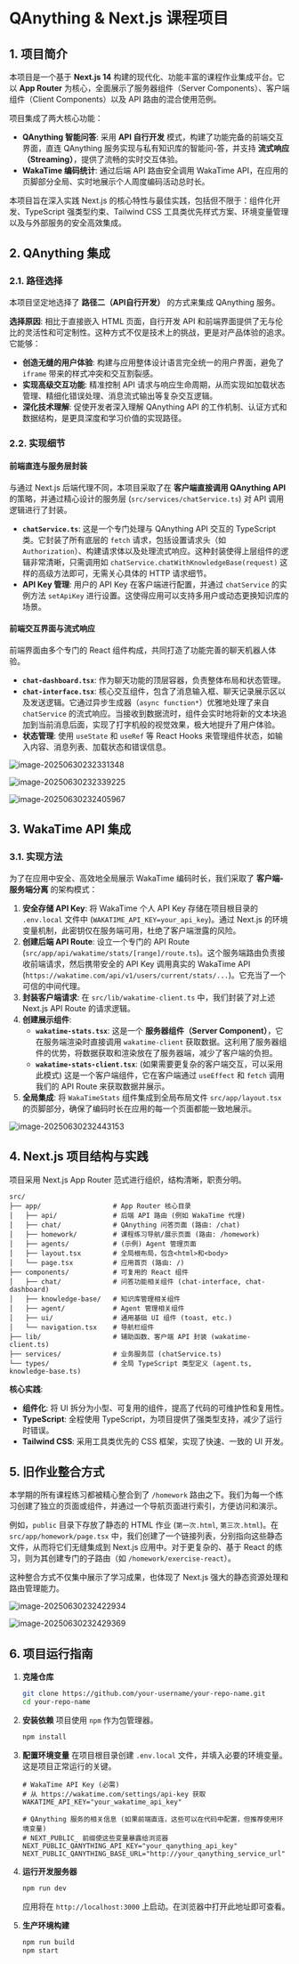 # QAnything & Next.js 课程项目

## 1. 项目简介

本项目是一个基于 **Next.js 14** 构建的现代化、功能丰富的课程作业集成平台。它以 **App Router** 为核心，全面展示了服务器组件（Server Components）、客户端组件（Client Components）以及 API 路由的混合使用范例。

项目集成了两大核心功能：
- **QAnything 智能问答**: 采用 **API 自行开发** 模式，构建了功能完备的前端交互界面，直连 QAnything 服务实现与私有知识库的智能问-答，并支持 **流式响应（Streaming）**，提供了流畅的实时交互体验。
- **WakaTime 编码统计**: 通过后端 API 路由安全调用 WakaTime API，在应用的页脚部分全局、实时地展示个人周度编码活动总时长。

本项目旨在深入实践 Next.js 的核心特性与最佳实践，包括但不限于：组件化开发、TypeScript 强类型约束、Tailwind CSS 工具类优先样式方案、环境变量管理以及与外部服务的安全高效集成。

## 2. QAnything 集成

### 2.1. 路径选择

本项目坚定地选择了 **路径二（API自行开发）** 的方式来集成 QAnything 服务。

**选择原因**:
相比于直接嵌入 HTML 页面，自行开发 API 和前端界面提供了无与伦比的灵活性和可定制性。这种方式不仅是技术上的挑战，更是对产品体验的追求。它能够：
- **创造无缝的用户体验**: 构建与应用整体设计语言完全统一的用户界面，避免了 `iframe` 带来的样式冲突和交互割裂感。
- **实现高级交互功能**: 精准控制 API 请求与响应生命周期，从而实现如加载状态管理、精细化错误处理、消息流式输出等复杂交互逻辑。
- **深化技术理解**: 促使开发者深入理解 QAnything API 的工作机制、认证方式和数据结构，是更具深度和学习价值的实现路径。

### 2.2. 实现细节

#### 前端直连与服务层封装

与通过 Next.js 后端代理不同，本项目采取了在 **客户端直接调用 QAnything API** 的策略，并通过精心设计的服务层 (`src/services/chatService.ts`) 对 API 调用逻辑进行了封装。

- **`chatService.ts`**: 这是一个专门处理与 QAnything API 交互的 TypeScript 类。它封装了所有底层的 `fetch` 请求，包括设置请求头（如 `Authorization`）、构建请求体以及处理流式响应。这种封装使得上层组件的逻辑非常清晰，只需调用如 `chatService.chatWithKnowledgeBase(request)` 这样的高级方法即可，无需关心具体的 HTTP 请求细节。
- **API Key 管理**: 用户的 API Key 在客户端进行配置，并通过 `chatService` 的实例方法 `setApiKey` 进行设置。这使得应用可以支持多用户或动态更换知识库的场景。

#### 前端交互界面与流式响应

前端界面由多个专门的 React 组件构成，共同打造了功能完善的聊天机器人体验。
- **`chat-dashboard.tsx`**: 作为聊天功能的顶层容器，负责整体布局和状态管理。
- **`chat-interface.tsx`**: 核心交互组件，包含了消息输入框、聊天记录展示区以及发送逻辑。它通过异步生成器（`async function*`）优雅地处理了来自 `chatService` 的流式响应。当接收到数据流时，组件会实时地将新的文本块追加到当前消息后面，实现了打字机般的视觉效果，极大地提升了用户体验。
- **状态管理**: 使用 `useState` 和 `useRef` 等 React Hooks 来管理组件状态，如输入内容、消息列表、加载状态和错误信息。

![image-20250630232331348](/Users/night/Documents/Codes/SaltyFish/250530-qanything-all/250530-qanything-2/assets/image-20250630232331348.png)

![image-20250630232339225](/Users/night/Documents/Codes/SaltyFish/250530-qanything-all/250530-qanything-2/assets/image-20250630232339225.png)

![image-20250630232405967](/Users/night/Documents/Codes/SaltyFish/250530-qanything-all/250530-qanything-2/assets/image-20250630232405967.png)

## 3. WakaTime API 集成

### 3.1. 实现方法

为了在应用中安全、高效地全局展示 WakaTime 编码时长，我们采取了 **客户端-服务端分离** 的架构模式：

1.  **安全存储 API Key**: 将 WakaTime 个人 API Key 存储在项目根目录的 `.env.local` 文件中 (`WAKATIME_API_KEY=your_api_key`)。通过 Next.js 的环境变量机制，此密钥仅在服务端可用，杜绝了客户端泄露的风险。
2.  **创建后端 API Route**: 设立一个专门的 API Route (`src/app/api/wakatime/stats/[range]/route.ts`)。这个服务端路由负责接收前端请求，然后携带安全的 API Key 调用真实的 WakaTime API (`https://wakatime.com/api/v1/users/current/stats/...`)。它充当了一个可信的中间代理。
3.  **封装客户端请求**: 在 `src/lib/wakatime-client.ts` 中，我们封装了对上述 Next.js API Route 的请求逻辑。
4.  **创建展示组件**:
    - **`wakatime-stats.tsx`**: 这是一个 **服务器组件（Server Component）**，它在服务端渲染时直接调用 `wakatime-client` 获取数据。这利用了服务器组件的优势，将数据获取和渲染放在了服务器端，减少了客户端的负担。
    - **`wakatime-stats-client.tsx`**: (如果需要更复杂的客户端交互，可以采用此模式) 这是一个客户端组件，它在客户端通过 `useEffect` 和 `fetch` 调用我们的 API Route 来获取数据并展示。
5.  **全局集成**: 将 `WakaTimeStats` 组件集成到全局布局文件 `src/app/layout.tsx` 的页脚部分，确保了编码时长在应用的每一个页面都能一致地展示。

![image-20250630232443153](/Users/night/Documents/Codes/SaltyFish/250530-qanything-all/250530-qanything-2/assets/image-20250630232443153.png)

## 4. Next.js 项目结构与实践

项目采用 Next.js App Router 范式进行组织，结构清晰，职责分明。

```
src/
├── app/                  # App Router 核心目录
│   ├── api/              # 后端 API 路由 (例如 WakaTime 代理)
│   ├── chat/             # QAnything 问答页面 (路由: /chat)
│   ├── homework/         # 课程练习导航/展示页面 (路由: /homework)
│   ├── agents/           # (示例) Agent 管理页面
│   ├── layout.tsx        # 全局根布局，包含<html>和<body>
│   └── page.tsx          # 应用首页 (路由: /)
├── components/           # 可复用的 React 组件
│   ├── chat/             # 问答功能相关组件 (chat-interface, chat-dashboard)
│   ├── knowledge-base/   # 知识库管理相关组件
│   ├── agent/            # Agent 管理相关组件
│   ├── ui/               # 通用基础 UI 组件 (toast, etc.)
│   └── navigation.tsx    # 导航栏组件
├── lib/                  # 辅助函数、客户端 API 封装 (wakatime-client.ts)
├── services/             # 业务服务层 (chatService.ts)
└── types/                # 全局 TypeScript 类型定义 (agent.ts, knowledge-base.ts)
```
**核心实践**:
- **组件化**: 将 UI 拆分为小型、可复用的组件，提高了代码的可维护性和复用性。
- **TypeScript**: 全程使用 TypeScript，为项目提供了强类型支持，减少了运行时错误。
- **Tailwind CSS**: 采用工具类优先的 CSS 框架，实现了快速、一致的 UI 开发。

## 5. 旧作业整合方式

本学期的所有课程练习都被精心整合到了 `/homework` 路由之下。我们为每一个练习创建了独立的页面或组件，并通过一个导航页面进行索引，方便访问和演示。

例如，`public` 目录下存放了静态的 HTML 作业 (`第一次.html`, `第三次.html`)。在 `src/app/homework/page.tsx` 中，我们创建了一个链接列表，分别指向这些静态文件，从而将它们无缝集成到 Next.js 应用中。对于更复杂的、基于 React 的练习，则为其创建专门的子路由（如 `/homework/exercise-react`）。

这种整合方式不仅集中展示了学习成果，也体现了 Next.js 强大的静态资源处理和路由管理能力。

![image-20250630232422934](/Users/night/Documents/Codes/SaltyFish/250530-qanything-all/250530-qanything-2/assets/image-20250630232422934.png)

![image-20250630232429369](/Users/night/Documents/Codes/SaltyFish/250530-qanything-all/250530-qanything-2/assets/image-20250630232429369.png)

## 6. 项目运行指南

1.  **克隆仓库**
    ```bash
    git clone https://github.com/your-username/your-repo-name.git
    cd your-repo-name
    ```

2.  **安装依赖**
    项目使用 `npm` 作为包管理器。
    ```bash
    npm install
    ```

3.  **配置环境变量**
    在项目根目录创建 `.env.local` 文件，并填入必要的环境变量。这是项目正常运行的关键。
    ```env
    # WakaTime API Key (必需)
    # 从 https://wakatime.com/settings/api-key 获取
    WAKATIME_API_KEY="your_wakatime_api_key"
    
    # QAnything 服务的相关信息 (如果前端直连，这些可以在代码中配置，但推荐使用环境变量)
    # NEXT_PUBLIC_ 前缀使这些变量暴露给浏览器
    NEXT_PUBLIC_QANYTHING_API_KEY="your_qanything_api_key"
    NEXT_PUBLIC_QANYTHING_BASE_URL="http://your_qanything_service_url"
    ```

4.  **运行开发服务器**
    ```bash
    npm run dev
    ```
    应用将在 `http://localhost:3000` 上启动。在浏览器中打开此地址即可查看。

5.  **生产环境构建**
    ```bash
    npm run build
    npm start
    ```
